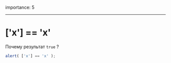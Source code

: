 importance: 5

---

# ['x'] == 'x'

Почему результат `true` ?

```js run
alert( ['x'] == 'x' );
```

